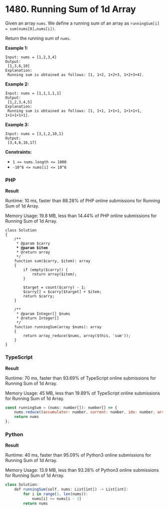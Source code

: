 # 1480. Running Sum of 1d Array

Given an array `nums`. We define a running sum of an array as `runningSum[i] = sum(nums[0]…nums[i])`.

Return the running sum of `nums`.

**Example 1:**

```
Input: nums = [1,2,3,4]
Output:
 [1,3,6,10]
Explanation:
 Running sum is obtained as follows: [1, 1+2, 1+2+3, 1+2+3+4].
```

**Example 2:**

```
Input: nums = [1,1,1,1,1]
Output:
 [1,2,3,4,5]
Explanation:
 Running sum is obtained as follows: [1, 1+1, 1+1+1, 1+1+1+1, 1+1+1+1+1].
```

**Example 3:**

```
Input: nums = [3,1,2,10,1]
Output:
 [3,4,6,16,17]
```

**Constraints:**

* `1 <= nums.length <= 1000`
* `-10^6 <= nums[i] <= 10^6`

### PHP

**Result**

Runtime: 10 ms, faster than 88.28% of PHP online submissions for Running Sum of 1d Array.&#x20;

Memory Usage: 19.8 MB, less than 14.44% of PHP online submissions for Running Sum of 1d Array.

<pre class="language-php"><code class="lang-php">class Solution
{
    /**
     * @param $carry
<strong>     * @param $item
</strong>     * @return array
     */
    function sum($carry, $item): array
    {
        if (empty($carry)) {
            return array($item);
        }

        $target = count($carry) - 1;
        $carry[] = $carry[$target] + $item;
        return $carry;
    }

    /**
     * @param Integer[] $nums
     * @return Integer[]
     */
    function runningSum(array $nums): array
    {
        return array_reduce($nums, array($this, 'sum'));
    }
}</code></pre>

### TypeScript

**Result**

Runtime: 70 ms, faster than 93.69% of TypeScript online submissions for Running Sum of 1d Array.

Memory Usage: 45 MB, less than 19.89% of TypeScript online submissions for Running Sum of 1d Array.

```javascript
const runningSum = (nums: number[]): number[] => {
    nums.reduce((accumulator: number, current: number, idx: number, arr: number[]) => arr[idx] += accumulator)
    return nums
};
```

### Python

**Result**

Runtime: 40 ms, faster than 95.09% of Python3 online submissions for Running Sum of 1d Array.&#x20;

Memory Usage: 13.9 MB, less than 93.28% of Python3 online submissions for Running Sum of 1d Array.

```javascript
class Solution:
    def runningSum(self, nums: List[int]) -> List[int]:
        for i in range(1, len(nums)):
            nums[i] += nums[i - 1]
        return nums
```
